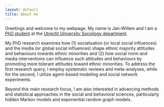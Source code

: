 ```yaml
---
layout: default
title: About me
---
```

Greetings and welcome to my webpage. My name is Jan-Willem and I am a <a href="https://www.uu.nl/staff/JGSimons"> PhD student</a> at the 
<a href="https://www.uu.nl/en/organisation/sociology"> Utrecht University Sociology department</a>.    

My PhD research examines how (1) socialisation (or local social influences) and the media (or global social influences) shape ethnic majority attitudes and behaviours towards ethnic minorities and (2) how social norm and media interventions can influence such attitudes and behaviours by promoting more tolerant attitudes toward ethnic minorities. To address the first research query, I employ systematic reviews and meta-analyses, while for the second, I utilize agent-based modeling and social network experiments.

Beyond this main research focus, I am also interested in advancing methods and statistical approaches in the social and behavioral sciences, particularly hidden Markov models and exponential random graph models.